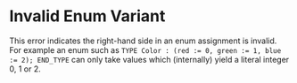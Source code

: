 # Invalid Enum Variant

This error indicates the right-hand side in an enum assignment is invalid.
For example an enum such as `TYPE Color : (red := 0, green := 1, blue := 2); END_TYPE` can only take values 
which (internally) yield a literal integer 0, 1 or 2.